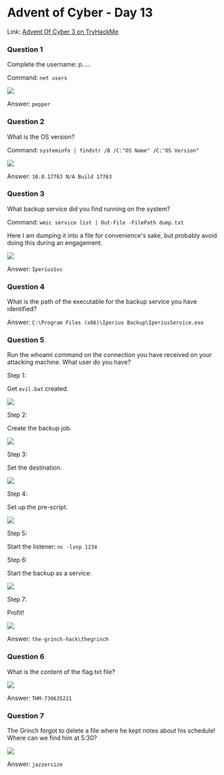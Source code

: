 # Advent of Cyber - Day 13

Link: [Advent Of Cyber 3 on TryHackMe](https://tryhackme.com/room/adventofcyber3)

### Question 1

Complete the username: p.....

Command: `net users`

![](https://github.com/AtomicNicos/knowledge-base/blob/main/writeup_resources/aoc3/day13/1.png?raw=true)

Answer: `pepper`

### Question 2

What is the OS version?

Command: `systeminfo | findstr /B /C:"OS Name" /C:"OS Version"`

![](https://github.com/AtomicNicos/knowledge-base/blob/main/writeup_resources/aoc3/day13/2.png?raw=true)

Answer: `10.0.17763 N/A Build 17763`

### Question 3

What backup service did you find running on the system?

Command: `wmic service list | Out-File -FilePath dump.txt`

Here I am dumping it into a file for convenience's sake, but probably avoid doing this during an engagement.

![](https://github.com/AtomicNicos/knowledge-base/blob/main/writeup_resources/aoc3/day13/3.png?raw=true)

Answer: `IperiusSvc`

### Question 4

What is the path of the executable for the backup service you have identified?

Answer: `C:\Program Files (x86)\Iperius Backup\IperiusService.exe`

### Question 5

Run the whoami command on the connection you have received on your attacking machine. What user do you have?

Step 1:

Get `evil.bat` created.

![](https://github.com/AtomicNicos/knowledge-base/blob/main/writeup_resources/aoc3/day13/5.1.png?raw=true)

Step 2:

Create the backup job.

![](https://github.com/AtomicNicos/knowledge-base/blob/main/writeup_resources/aoc3/day13/5.2.png?raw=true)

Step 3:

Set the destination.

![](https://github.com/AtomicNicos/knowledge-base/blob/main/writeup_resources/aoc3/day13/5.3.png?raw=true)

Step 4:

Set up the pre-script.

![](https://github.com/AtomicNicos/knowledge-base/blob/main/writeup_resources/aoc3/day13/5.4.png?raw=true)

Step 5:

Start the listener: `nc -lvnp 1234`

Step 6:

Start the backup as a service:

![](https://github.com/AtomicNicos/knowledge-base/blob/main/writeup_resources/aoc3/day13/5.5.png?raw=true)

Step 7:

Profit!

![](https://github.com/AtomicNicos/knowledge-base/blob/main/writeup_resources/aoc3/day13/5.6.png?raw=true)

Answer: `the-grinch-hack\thegrinch`

### Question 6

What is the content of the flag.txt file?

![](https://github.com/AtomicNicos/knowledge-base/blob/main/writeup_resources/aoc3/day13/6.png?raw=true)

Answer: `THM-736635221`

### Question 7

The Grinch forgot to delete a file where he kept notes about his schedule! Where can we find him at 5:30?

![](https://github.com/AtomicNicos/knowledge-base/blob/main/writeup_resources/aoc3/day13/7.png?raw=true)

Answer: `jazzercize`